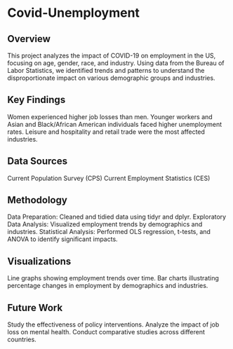 # Covid-Unemployment

## Overview
This project analyzes the impact of COVID-19 on employment in the US, focusing on age, gender, race, and industry. Using data from the Bureau of Labor Statistics, we identified trends and patterns to understand the disproportionate impact on various demographic groups and industries.

## Key Findings
Women experienced higher job losses than men.
Younger workers and Asian and Black/African American individuals faced higher unemployment rates.
Leisure and hospitality and retail trade were the most affected industries.

## Data Sources
Current Population Survey (CPS)
Current Employment Statistics (CES)

## Methodology
Data Preparation: Cleaned and tidied data using tidyr and dplyr.
Exploratory Data Analysis: Visualized employment trends by demographics and industries.
Statistical Analysis: Performed OLS regression, t-tests, and ANOVA to identify significant impacts.

## Visualizations
Line graphs showing employment trends over time.
Bar charts illustrating percentage changes in employment by demographics and industries.

## Future Work
Study the effectiveness of policy interventions.
Analyze the impact of job loss on mental health.
Conduct comparative studies across different countries.
